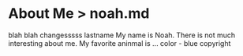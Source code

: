 # About Me > noah.md 
blah blah
changesssss
lastname 
 My name is Noah. There is not much interesting about me. My favorite aninmal is ...
 color - blue
copyright
